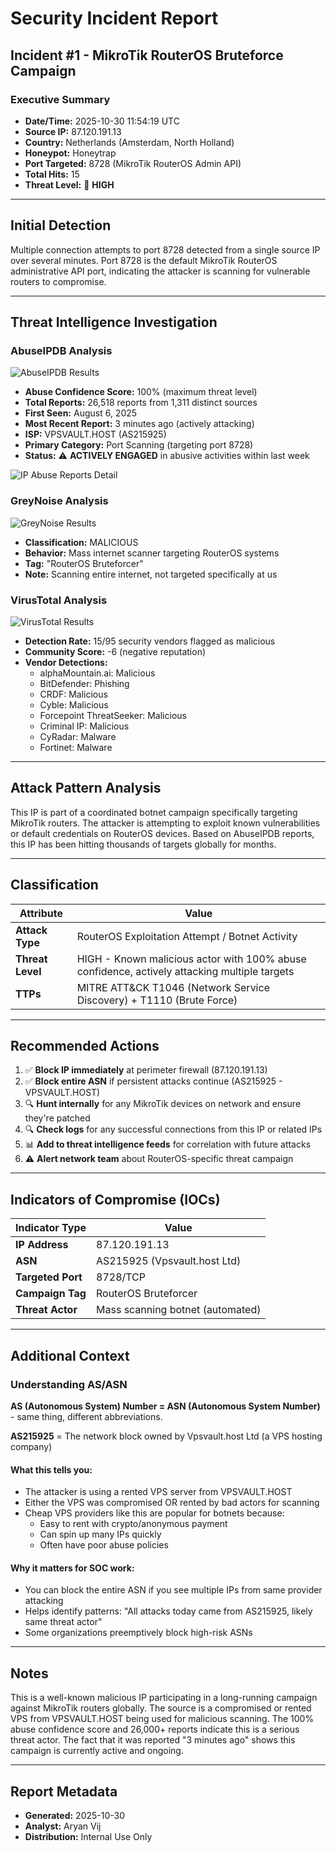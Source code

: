 # Security Incident Report

## Incident #1 - MikroTik RouterOS Bruteforce Campaign

### Executive Summary
- **Date/Time:** 2025-10-30 11:54:19 UTC  
- **Source IP:** 87.120.191.13  
- **Country:** Netherlands (Amsterdam, North Holland)  
- **Honeypot:** Honeytrap  
- **Port Targeted:** 8728 (MikroTik RouterOS Admin API)  
- **Total Hits:** 15  
- **Threat Level:** 🔴 **HIGH**

---

## Initial Detection

Multiple connection attempts to port 8728 detected from a single source IP over several minutes. Port 8728 is the default MikroTik RouterOS administrative API port, indicating the attacker is scanning for vulnerable routers to compromise.

---

## Threat Intelligence Investigation

### AbuseIPDB Analysis
![AbuseIPDB Results](abuseipdb.jpg)

- **Abuse Confidence Score:** 100% (maximum threat level)
- **Total Reports:** 26,518 reports from 1,311 distinct sources
- **First Seen:** August 6, 2025
- **Most Recent Report:** 3 minutes ago (actively attacking)
- **ISP:** VPSVAULT.HOST (AS215925)
- **Primary Category:** Port Scanning (targeting port 8728)
- **Status:** ⚠️ **ACTIVELY ENGAGED** in abusive activities within last week

![IP Abuse Reports Detail](ipabusereports.jpg)

### GreyNoise Analysis
![GreyNoise Results](greynoise.jpg)

- **Classification:** MALICIOUS
- **Behavior:** Mass internet scanner targeting RouterOS systems
- **Tag:** "RouterOS Bruteforcer"
- **Note:** Scanning entire internet, not targeted specifically at us

### VirusTotal Analysis
![VirusTotal Results](virustotal.jpg)

- **Detection Rate:** 15/95 security vendors flagged as malicious
- **Community Score:** -6 (negative reputation)
- **Vendor Detections:**
  - alphaMountain.ai: Malicious
  - BitDefender: Phishing
  - CRDF: Malicious
  - Cyble: Malicious
  - Forcepoint ThreatSeeker: Malicious
  - Criminal IP: Malicious
  - CyRadar: Malware
  - Fortinet: Malware

---

## Attack Pattern Analysis

This IP is part of a coordinated botnet campaign specifically targeting MikroTik routers. The attacker is attempting to exploit known vulnerabilities or default credentials on RouterOS devices. Based on AbuseIPDB reports, this IP has been hitting thousands of targets globally for months.

---

## Classification

| Attribute | Value |
|-----------|-------|
| **Attack Type** | RouterOS Exploitation Attempt / Botnet Activity |
| **Threat Level** | HIGH - Known malicious actor with 100% abuse confidence, actively attacking multiple targets |
| **TTPs** | MITRE ATT&CK T1046 (Network Service Discovery) + T1110 (Brute Force) |

---

## Recommended Actions

1. ✅ **Block IP immediately** at perimeter firewall (87.120.191.13)
2. ✅ **Block entire ASN** if persistent attacks continue (AS215925 - VPSVAULT.HOST)
3. 🔍 **Hunt internally** for any MikroTik devices on network and ensure they're patched
4. 🔍 **Check logs** for any successful connections from this IP or related IPs
5. 📊 **Add to threat intelligence feeds** for correlation with future attacks
6. ⚠️ **Alert network team** about RouterOS-specific threat campaign

---

## Indicators of Compromise (IOCs)

| Indicator Type | Value |
|----------------|-------|
| **IP Address** | 87.120.191.13 |
| **ASN** | AS215925 (Vpsvault.host Ltd) |
| **Targeted Port** | 8728/TCP |
| **Campaign Tag** | RouterOS Bruteforcer |
| **Threat Actor** | Mass scanning botnet (automated) |

---

## Additional Context

### Understanding AS/ASN

**AS (Autonomous System) Number = ASN (Autonomous System Number)** - same thing, different abbreviations.

**AS215925** = The network block owned by Vpsvault.host Ltd (a VPS hosting company)

#### What this tells you:
- The attacker is using a rented VPS server from VPSVAULT.HOST
- Either the VPS was compromised OR rented by bad actors for scanning
- Cheap VPS providers like this are popular for botnets because:
  - Easy to rent with crypto/anonymous payment
  - Can spin up many IPs quickly
  - Often have poor abuse policies

#### Why it matters for SOC work:
- You can block the entire ASN if you see multiple IPs from same provider attacking
- Helps identify patterns: "All attacks today came from AS215925, likely same threat actor"
- Some organizations preemptively block high-risk ASNs

---

## Notes

This is a well-known malicious IP participating in a long-running campaign against MikroTik routers globally. The source is a compromised or rented VPS from VPSVAULT.HOST being used for malicious scanning. The 100% abuse confidence score and 26,000+ reports indicate this is a serious threat actor. The fact that it was reported "3 minutes ago" shows this campaign is currently active and ongoing.

---

## Report Metadata

- **Generated:** 2025-10-30  
- **Analyst:** Aryan Vij 
- **Distribution:** Internal Use Only
